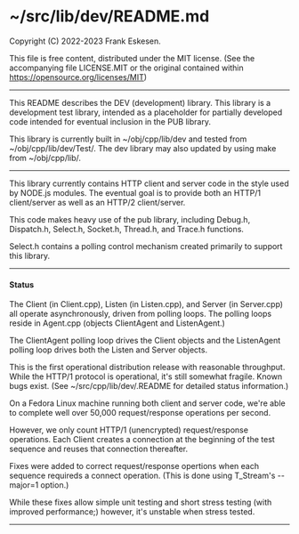 <!-- -------------------------------------------------------------------------
//
//       Copyright (C) 2022-2023 Frank Eskesen.
//
//       This file is free content, distributed under the MIT license.
//       (See the accompanying file LICENSE.MIT or the original contained
//       within https://opensource.org/licenses/MIT)
//
//----------------------------------------------------------------------------
//
// Title-
//       ~/src/lib/dev/README.md
//
// Purpose-
//       DEV library description
//
// Last change date-
//       2023/04/24
//
-------------------------------------------------------------------------- -->

# ~/src/lib/dev/README.md

Copyright (C) 2022-2023 Frank Eskesen.

This file is free content, distributed under the MIT license.
(See the accompanying file LICENSE.MIT or the original contained
within https://opensource.org/licenses/MIT)

----

This README describes the DEV (development) library.
This library is a development test library, intended as a placeholder for
partially developed code intended for eventual inclusion in the PUB library.

This library is currently built in ~/obj/cpp/lib/dev and tested from
~/obj/cpp/lib/dev/Test/.
The dev library may also updated by using make from ~/obj/cpp/lib/.

----

This library currently contains HTTP client and server code in the style
used by NODE.js modules.
The eventual goal is to provide both an HTTP/1 client/server as well as
an HTTP/2 client/server.

This code makes heavy use of the pub library, including Debug.h, Dispatch.h,
Select.h, Socket.h, Thread.h, and Trace.h functions.

Select.h contains a polling control mechanism created primarily to support
this library.

----

#### Status

The Client (in Client.cpp), Listen (in Listen.cpp), and Server (in Server.cpp)
all operate asynchronously, driven from polling loops.
The polling loops reside in Agent.cpp (objects ClientAgent and ListenAgent.)

The ClientAgent polling loop drives the Client objects and
the ListenAgent polling loop drives both the Listen and Server objects.

This is the first operational distribution release with reasonable throughput.
While the HTTP/1 protocol is operational, it's still somewhat fragile.
Known bugs exist.
(See ~/src/cpp/lib/dev/.README for detailed status information.)

On a Fedora Linux machine running both client and server code, we're able to
complete well over 50,000 request/response operations per second.

However, we only count HTTP/1 (unencrypted) request/response operations.
Each Client creates a connection at the beginning of the test sequence and
reuses that connection thereafter.

Fixes were added to correct request/response opertions when each
sequence requireds a connect operation.
(This is done using T_Stream's --major=1 option.)

While these fixes allow simple unit testing and short stress testing
(with improved performance;) however, it's unstable when stress tested.

----
